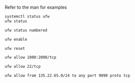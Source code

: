 Refer to the man for examples
```bash
systemctl status ufw
ufw status

ufw status numbered

ufw enable

ufw reset

ufw allow 1000:2000/tcp

ufw allow 22/tcp

ufw allow from 135.22.65.0/24 to any port 9090 proto tcp
```